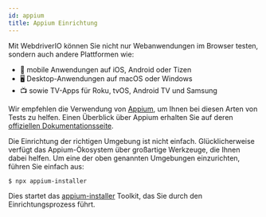 ```yaml
---
id: appium
title: Appium Einrichtung
---
```


Mit WebdriverIO können Sie nicht nur Webanwendungen im Browser testen, sondern auch andere Plattformen wie:

- 📱 mobile Anwendungen auf iOS, Android oder Tizen
- 🖥️ Desktop-Anwendungen auf macOS oder Windows
- 📺 sowie TV-Apps für Roku, tvOS, Android TV und Samsung

Wir empfehlen die Verwendung von [Appium](https://appium.io/), um Ihnen bei diesen Arten von Tests zu helfen. Einen Überblick über Appium erhalten Sie auf deren [offiziellen Dokumentationsseite](https://appium.io/docs/en/latest/intro/).

Die Einrichtung der richtigen Umgebung ist nicht einfach. Glücklicherweise verfügt das Appium-Ökosystem über großartige Werkzeuge, die Ihnen dabei helfen. Um eine der oben genannten Umgebungen einzurichten, führen Sie einfach aus:

```sh
$ npx appium-installer
```

Dies startet das [appium-installer](https://github.com/AppiumTestDistribution/appium-installer) Toolkit, das Sie durch den Einrichtungsprozess führt.